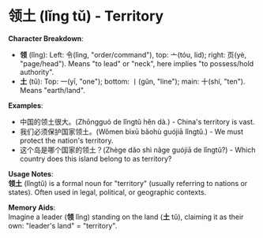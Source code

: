 # **领土 (lǐng tǔ) - Territory**

**Character Breakdown**:  
- **领** (lǐng): Left: 令(lìng, "order/command"), top: 亠(tóu, lid); right: 页(yè, "page/head"). Means "to lead" or "neck", here implies "to possess/hold authority".  
- **土** (tǔ): Top: 一(yī, "one"); bottom: 丨(gǔn, "line"); main: 十(shí, "ten"). Means "earth/land".

**Examples**:  
- 中国的领土很大。(Zhōngguó de lǐngtǔ hěn dà.) - China's territory is vast.  
- 我们必须保护国家领土。(Wǒmen bìxū bǎohù guójiā lǐngtǔ.) - We must protect the nation's territory.  
- 这个岛是哪个国家的领土？(Zhège dǎo shì nǎge guójiā de lǐngtǔ?) - Which country does this island belong to as territory?

**Usage Notes**:  
**领土** (lǐngtǔ) is a formal noun for "territory" (usually referring to nations or states). Often used in legal, political, or geographic contexts.

**Memory Aids**:  
Imagine a leader (**领** lǐng) standing on the land (**土** tǔ), claiming it as their own: "leader's land" = "territory".